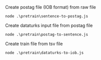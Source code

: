 
Create postag file (IOB format) from raw file
```
node .\pretrain\sentence-to-postag.js
```

Create dataturks input file from postag file
```
node .\pretrain\postag-to-sentence.js
```

Create train file from tsv file
```
node .\pretrain\dataturks-to-iob.js
```